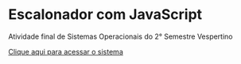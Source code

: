 # Escalonador com JavaScript

<p>Atividade final de Sistemas Operacionais do 2° Semestre Vespertino</p>
<a href="https://haayron.github.io/escalonador-js/">Clique aqui para acessar o sistema</a>
